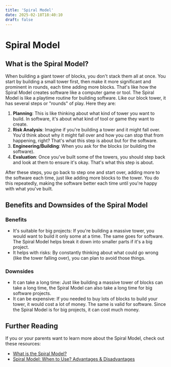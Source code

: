 ```yaml
---
title: 'Spiral Model'
date: 2025-02-18T18:40:10
draft: false
---
```


# Spiral Model

## What is the Spiral Model?

When building a giant tower of blocks, you don't stack them all at once. You start by building a small tower first, then make it more significant and prominent in rounds, each time adding more blocks. That's like how the Spiral Model creates software like a computer game or tool. The Spiral Model is like a playtime routine for building software. Like our block tower, it has several steps or "rounds" of play. Here they are:

1. **Planning**: This is like thinking about what kind of tower you want to build. In software, it's about what kind of tool or game they want to create.
2. **Risk Analysis**: Imagine if you're building a tower and it might fall over. You'd think about why it might fall over and how you can stop that from happening, right? That's what this step is about but for the software.
3. **Engineering/Building**: When you ask for the blocks (or building the software).
4. **Evaluation**: Once you've built some of the towers, you should step back and look at them to ensure it's okay. That's what this step is about.

After these steps, you go back to step one and start over, adding more to the software each time, just like adding more blocks to the tower. You do this repeatedly, making the software better each time until you're happy with what you've built.

## Benefits and Downsides of the Spiral Model

### Benefits

- It's suitable for big projects: If you're building a massive tower, you would want to build it only some at a time. The same goes for software. The Spiral Model helps break it down into smaller parts if it's a big project.
- It helps with risks: By constantly thinking about what could go wrong (like the tower falling over), you can plan to avoid those things.

### Downsides

- It can take a long time: Just like building a massive tower of blocks can take a long time, the Spiral Model can also take a long time for big software projects.
- It can be expensive: If you needed to buy lots of blocks to build your tower, it would cost a lot of money. The same is valid for software. Since the Spiral Model is for big projects, it can cost much money.

## Further Reading

If you or your parents want to learn more about the Spiral Model, check out these resources:

- [What is the Spiral Model?](https://www.geeksforgeeks.org/software-engineering-spiral-model/)
- [Spiral Model: When to Use? Advantages & Disadvantages](https://www.guru99.com/what-is-spiral-model-when-to-use-advantages-disadvantages.html)
